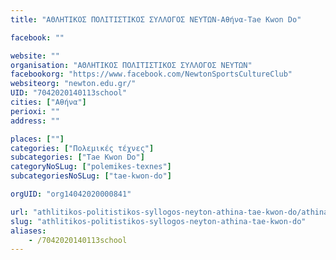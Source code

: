 ```yaml
---
title: "ΑΘΛΗΤΙΚΟΣ ΠΟΛΙΤΙΣΤΙΚΟΣ ΣΥΛΛΟΓΟΣ ΝΕΥΤΩΝ-Αθήνα-Tae Kwon Do"

facebook: ""

website: ""
organisation: "ΑΘΛΗΤΙΚΟΣ ΠΟΛΙΤΙΣΤΙΚΟΣ ΣΥΛΛΟΓΟΣ ΝΕΥΤΩΝ"
facebookorg: "https://www.facebook.com/NewtonSportsCultureClub"
websiteorg: "newton.edu.gr/"
UID: "7042020140113school"
cities: ["Αθήνα"]
perioxi: ""
address: ""

places: [""]
categories: ["Πολεμικές τέχνες"]
subcategories: ["Tae Kwon Do"]
categoryNoSLug: ["polemikes-texnes"]
subcategoriesNoSLug: ["tae-kwon-do"]

orgUID: "org14042020000841"

url: "athlitikos-politistikos-syllogos-neyton-athina-tae-kwon-do/athina"
slug: "athlitikos-politistikos-syllogos-neyton-athina-tae-kwon-do"
aliases:
    - /7042020140113school
---
```





